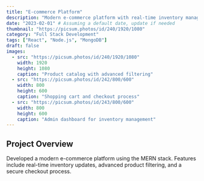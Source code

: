 ```yaml
---
title: "E-commerce Platform"
description: "Modern e-commerce platform with real-time inventory management"
date: "2023-02-01" # Assuming a default date, update if needed
thumbnail: "https://picsum.photos/id/240/1920/1080"
category: "Full Stack Development"
tags: ["React", "Node.js", "MongoDB"]
draft: false
images:
  - src: "https://picsum.photos/id/240/1920/1080"
    width: 1920
    height: 1080
    caption: "Product catalog with advanced filtering"
  - src: "https://picsum.photos/id/242/800/600"
    width: 800
    height: 600
    caption: "Shopping cart and checkout process"
  - src: "https://picsum.photos/id/243/800/600"
    width: 800
    height: 600
    caption: "Admin dashboard for inventory management"
---
```


## Project Overview

Developed a modern e-commerce platform using the MERN stack. Features include real-time inventory updates, advanced product filtering, and a secure checkout process. 